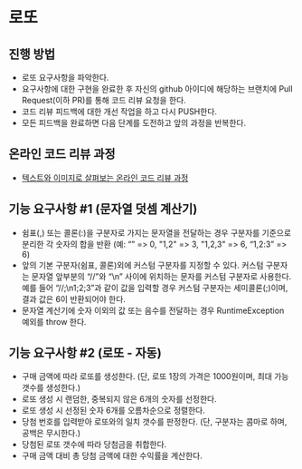 # 로또
## 진행 방법
* 로또 요구사항을 파악한다.
* 요구사항에 대한 구현을 완료한 후 자신의 github 아이디에 해당하는 브랜치에 Pull Request(이하 PR)를 통해 코드 리뷰 요청을 한다.
* 코드 리뷰 피드백에 대한 개선 작업을 하고 다시 PUSH한다.
* 모든 피드백을 완료하면 다음 단계를 도전하고 앞의 과정을 반복한다.

## 온라인 코드 리뷰 과정
* [텍스트와 이미지로 살펴보는 온라인 코드 리뷰 과정](https://github.com/next-step/nextstep-docs/tree/master/codereview)

## 기능 요구사항 #1 (문자열 덧셈 계산기)
* 쉼표(,) 또는 콜론(:)을 구분자로 가지는 문자열을 전달하는 경우 구분자를 기준으로 분리한 각 숫자의 합을 반환 (예: “” => 0, "1,2" => 3, "1,2,3" => 6, “1,2:3” => 6)
* 앞의 기본 구분자(쉼표, 콜론)외에 커스텀 구분자를 지정할 수 있다. 커스텀 구분자는 문자열 앞부분의 “//”와 “\n” 사이에 위치하는 문자를 커스텀 구분자로 사용한다.  
  예를 들어 “//;\n1;2;3”과 같이 값을 입력할 경우 커스텀 구분자는 세미콜론(;)이며, 결과 값은 6이 반환되어야 한다.
* 문자열 계산기에 숫자 이외의 값 또는 음수를 전달하는 경우 RuntimeException 예외를 throw 한다.

## 기능 요구사항 #2 (로또 - 자동)
* 구매 금액에 따라 로또를 생성한다. (단, 로또 1장의 가격은 1000원이며, 최대 가능 갯수를 생성한다.)
* 로또 생성 시 랜덤한, 중복되지 않은 6개의 숫자를 선정한다.
* 로또 생성 시 선정된 숫자 6개를 오름차순으로 정렬한다.
* 당첨 번호를 입력받아 로또와의 일치 갯수를 판정한다. (단, 구분자는 콤마로 하며, 공백은 무시한다.)
* 당첨된 로또 갯수에 따라 당첨금을 취합한다.
* 구매 금액 대비 총 당첨 금액에 대한 수익률을 계산한다.